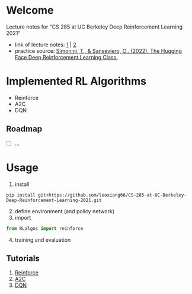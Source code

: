 # Welcome

Lecture notes for "CS 285 at UC Berkeley Deep Reinforcement Learning 2021"

- link of lecture notes: [1](https://easydoc.net/doc/58895889/Rgs30sku/4HDBZBCk) | [2](https://easydoc.net/doc/51157811/QPvkNb8f/bSQpcGWZ)
- practice source: [Simonini, T., & Sanseviero, O.. (2022). The Hugging Face Deep Reinforcement Learning Class.](https://github.com/huggingface/deep-rl-class)


# Implemented RL Algorithms
- Reinforce
- A2C
- DQN

## Roadmap
- [ ] ...

# Usage
1. install
```
pip install git+https://github.com/leoxiang66/CS-285-at-UC-Berkeley-Deep-Reinforcement-Learning-2021.git
```
2. define environment (and policy network)
3. import 
```python
from RLalgos import reinforce
```
4. training and evaluation

## Tutorials
1. [Reinforce](https://colab.research.google.com/github/leoxiang66/CS-285-at-UC-Berkeley-Deep-Reinforcement-Learning-2021/blob/main/examples/reinforce_example.ipynb)
2. [A2C](https://colab.research.google.com/github/leoxiang66/CS-285-at-UC-Berkeley-Deep-Reinforcement-Learning-2021/blob/main/examples/A2C_example.ipynb)
3. [DQN](https://colab.research.google.com/drive/1ZfQEhtgoQ-MbmEvS8aGhmbvc5QS8hZs4?usp=sharing)
